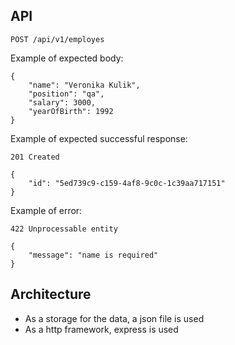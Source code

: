 ## API

`POST /api/v1/employes`

Example of expected body: 
```
{
	"name": "Veronika Kulik",
	"position": "qa",
	"salary": 3000,
	"yearOfBirth": 1992
}
```

Example of expected successful response:

`201 Created`

```
{
	"id": "5ed739c9-c159-4af8-9c0c-1c39aa717151"
}
```

Example of error:

`422 Unprocessable entity`

```
{
	"message": "name is required"
}
```

## Architecture

* As a storage for the data, a json file is used
* As a http framework, express is used

